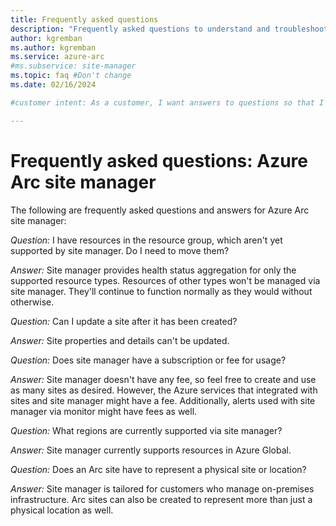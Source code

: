 ```yaml
---
title: Frequently asked questions
description: "Frequently asked questions to understand and troubleshoot Azure Arc sites and site manager"
author: kgremban
ms.author: kgremban
ms.service: azure-arc
#ms.subservice: site-manager
ms.topic: faq #Don't change
ms.date: 02/16/2024

#customer intent: As a customer, I want answers to questions so that I can answer my own questions.

---
```


# Frequently asked questions: Azure Arc site manager

The following are frequently asked questions and answers for Azure Arc site manager:

*Question:* I have resources in the resource group, which aren't yet supported by site manager. Do I need to move them?

*Answer:* Site manager provides health status aggregation for only the supported resource types. Resources of other types won't be managed via site manager. They'll continue to function normally as they would without otherwise.

*Question:* Can I update a site after it has been created?

*Answer:* Site properties and details can't be updated.

*Question:* Does site manager have a subscription or fee for usage?

*Answer:* Site manager doesn't have any fee, so feel free to create and use as many sites as desired. However, the Azure services that integrated with sites and site manager might have a fee. Additionally, alerts used with site manager via monitor might have fees as well.

*Question:* What regions are currently supported via site manager?

*Answer:* Site manager currently supports resources in Azure Global.

*Question:* Does an Arc site have to represent a physical site or location?

*Answer:* Site manager is tailored for customers who manage on-premises infrastructure. Arc sites can also be created to represent more than just a physical location as well.

